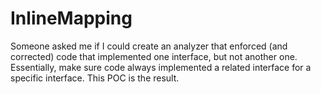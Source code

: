 # InlineMapping
Someone asked me if I could create an analyzer that enforced (and corrected) code that implemented one interface, but not another one. Essentially, make sure code always implemented a related interface for a specific interface. This POC is the result.